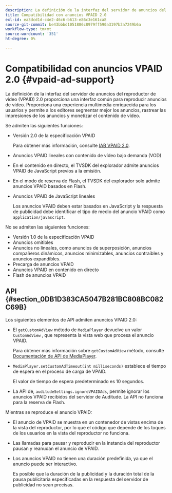 ```yaml
---
description: La definición de la interfaz del servidor de anuncios del reproductor de vídeo (VPAID) 2.0 proporciona una interfaz común para reproducir anuncios de vídeo. Proporciona una experiencia multimedia enriquecida para los usuarios y permite a los editores segmentar mejor los anuncios, rastrear las impresiones de los anuncios y monetizar el contenido de vídeo.
title: Compatibilidad con anuncios VPAID 2.0
exl-id: ea3dcd1d-c4e2-46c6-b613-e86c3e161ca8
source-git-commit: be43bbbd1051886c8979ff590a3197b2a7249b6a
workflow-type: tm+mt
source-wordcount: '351'
ht-degree: 0%

---
```


# Compatibilidad con anuncios VPAID 2.0 {#vpaid-ad-support}

La definición de la interfaz del servidor de anuncios del reproductor de vídeo (VPAID) 2.0 proporciona una interfaz común para reproducir anuncios de vídeo. Proporciona una experiencia multimedia enriquecida para los usuarios y permite a los editores segmentar mejor los anuncios, rastrear las impresiones de los anuncios y monetizar el contenido de vídeo.

Se admiten las siguientes funciones:

* Versión 2.0 de la especificación VPAID

   Para obtener más información, consulte [IAB VPAID 2.0](https://www.iab.com/guidelines/digital-video-player-ad-interface-definition-vpaid-2-0/).
* Anuncios VPAID lineales con contenido de vídeo bajo demanda (VOD)
* En el contenido en directo, el TVSDK del explorador admite anuncios VPAID de JavaScript previos a la emisión.
* En el modo de reserva de Flash, el TVSDK del explorador solo admite anuncios VPAID basados en Flash.
* Anuncios VPAID de JavaScript lineales

   Los anuncios VPAID deben estar basados en JavaScript y la respuesta de publicidad debe identificar el tipo de medio del anuncio VPAID como `application/javascript`.

No se admiten las siguientes funciones:

* Versión 1.0 de la especificación VPAID
* Anuncios omitibles
* Anuncios no lineales, como anuncios de superposición, anuncios compañeros dinámicos, anuncios minimizables, anuncios contraíbles y anuncios expandibles.
* Precarga de anuncios VPAID
* Anuncios VPAID en contenido en directo
* Flash de anuncios VPAID

## API {#section_0DB1D383CA5047B281BC808BC082C69B}

Los siguientes elementos de API admiten anuncios VPAID 2.0:

* El `getCustomAdView` método de `MediaPlayer` devuelve un valor `CustomAdView` , que representa la vista web que procesa el anuncio VPAID.

   Para obtener más información sobre `getCustomAdView` método, consulte [Documentación de API de MediaPlayer](https://help.adobe.com/en_US/primetime/api/psdk/browser_tvsdk/AdobePSDK.MediaPlayer.html).

* `MediaPlayer.setCustomAdTimeout(int milliseconds)` establece el tiempo de espera en el proceso de carga de VPAID.

   El valor de tiempo de espera predeterminado es 10 segundos.

* La API de, `auditudeSettings.ignoreVPAIDAds`, permite ignorar los anuncios VPAID recibidos del servidor de Auditude. La API no funciona para la reserva de Flash.

Mientras se reproduce el anuncio VPAID:

* El anuncio de VPAID se muestra en un contenedor de vistas encima de la vista del reproductor, por lo que el código que depende de los toques de los usuarios en la vista del reproductor no funciona.
* Las llamadas para pausar y reproducir en la instancia del reproductor pausan y reanudan el anuncio de VPAID.
* Los anuncios VPAID no tienen una duración predefinida, ya que el anuncio puede ser interactivo.

   Es posible que la duración de la publicidad y la duración total de la pausa publicitaria especificadas en la respuesta del servidor de publicidad no sean precisas.
